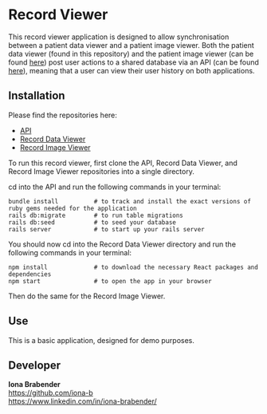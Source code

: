 # Record Viewer

This record viewer application is designed to allow synchronisation between a patient data viewer and a patient image viewer. Both the patient data viewer (found in this repository) and the patient image viewer (can be found [here](https://github.com/iona-b/record_data_viewer)) post user actions to a shared database via an API (can be found [here](https://github.com/iona-b/record_viewer_api)), meaning that a user can view their user history on both applications.

## Installation

Please find the repositories here:
* [API](https://github.com/iona-b/record_viewer_api)
* [Record Data Viewer](https://github.com/iona-b/record_data_viewer)
* [Record Image Viewer](https://github.com/iona-b/record_image_viewer)

To run this record viewer, first clone the API, Record Data Viewer, and Record Image Viewer repositories into a single directory. 

cd into the API and run the following commands in your terminal:

```
bundle install          # to track and install the exact versions of ruby gems needed for the application
rails db:migrate        # to run table migrations
rails db:seed           # to seed your database
rails server            # to start up your rails server
```

You should now cd into the Record Data Viewer directory and run the following commands in your terminal:

```
npm install             # to download the necessary React packages and dependencies
npm start               # to open the app in your browser
```

Then do the same for the Record Image Viewer.

## Use

This is a basic application, designed for demo purposes.

## Developer

**Iona Brabender**<br>
https://github.com/iona-b<br>
https://www.linkedin.com/in/iona-brabender/